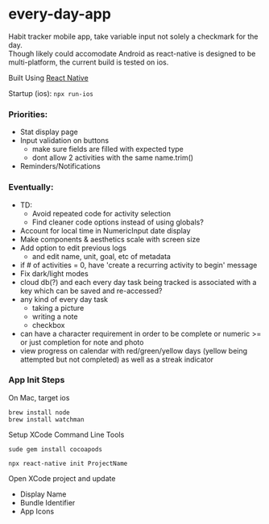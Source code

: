 # every-day-app

Habit tracker mobile app, take variable input not solely a checkmark for the day.  
Though likely could accomodate Android as react-native is designed to be multi-platform, the current build is tested on ios. 

Built Using [React Native](https://reactnative.dev) 

Startup (ios):  `npx run-ios`

### Priorities:
- Stat display page
- Input validation on buttons
  - make sure fields are filled with expected type
  - dont allow 2 activities with the same name.trim()
- Reminders/Notifications


### Eventually:
- TD: 
  - Avoid repeated code for activity selection
  - Find cleaner code options instead of using globals?
- Account for local time in NumericInput date display
- Make components & aesthetics scale with screen size
- Add option to edit previous logs 
  - and edit name, unit, goal, etc of metadata
- if # of activities = 0, have 'create a recurring activity to begin' message 
- Fix dark/light modes
- cloud db(?) and each every day task being tracked is associated with a key which can be saved and re-accessed?
- any kind of every day task
  - taking a picture
  - writing a note
  - checkbox 
- can have a character requirement in order to be complete or numeric >= or just completion for note and photo
- view progress on calendar with red/green/yellow days (yellow being attempted but not completed) as well as a streak indicator


### App Init Steps
On Mac, target ios

```
brew install node
brew install watchman
```
Setup XCode Command Line Tools

`sude gem install cocoapods`

`npx react-native init ProjectName`

Open XCode project and update
- Display Name
- Bundle Identifier
- App Icons

